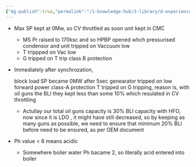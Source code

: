```yaml
---
{"dg-publish":true,"permalink":"/1-knowledge-hub/3-library/d-experiences-and-learnings/1-office/1-power-plant-incidents-and-experiences/trip-incidents/trip-cases/","noteIcon":""}
---
```




- Max SP kept at 0Mw, so CV throttled as soon unit kept in CMC
    
    - MS Pr raised to 170ksc and so HPBP opened whch pressurised condensor and unit tripped on Vaccuum low
    - T trippped on Vac low
    - G tripped on T trip class B protection
- Immediately after synchrozation,
    
    block load SP became 0MW after 5sec genearator tripped on low forward power class-A protection T tripped on G tripping, reason is, with oil guns the BLI they kept less than some 10% which resulated in CV throttling
    
    - Actullay our total oil guns capacity is 30% BLI capacity with HFO, now since it is LDO , it might have still decreased, so by keeping as many guns as possible, we need to ensure that minimum 20% BLI before need to be ensured, as per OEM document
- Ph value < 8 means acidic
    
    - Somewhere boiler water Ph bacame 2, so literally acid entered into boiler